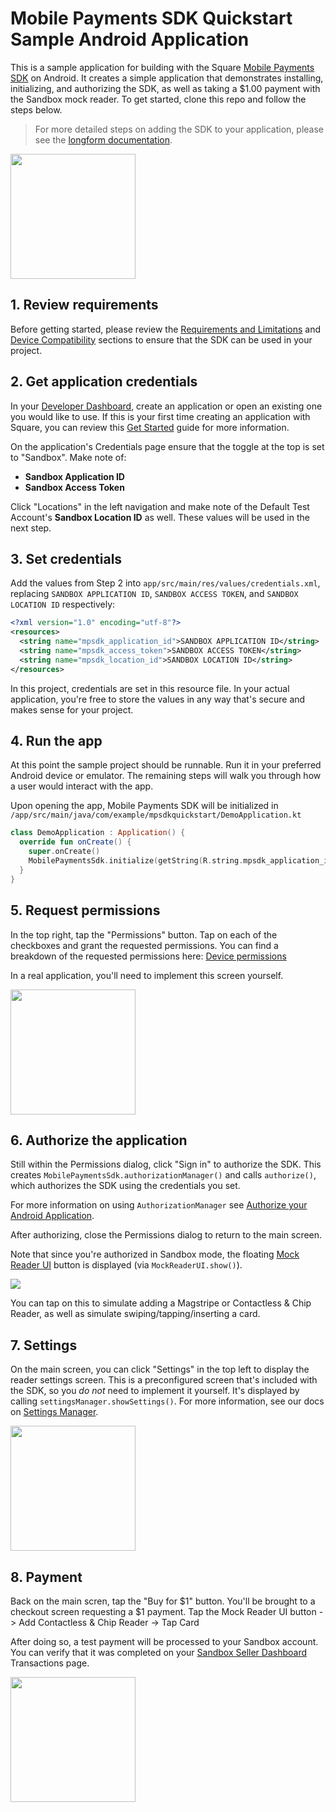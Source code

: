 # Mobile Payments SDK Quickstart Sample Android Application

This is a sample application for building with the Square [Mobile Payments SDK](https://developer.squareup.com/docs/mobile-payments-sdk) on Android. It creates a simple application that demonstrates installing, initializing, and authorizing the SDK, as well as taking a $1.00 payment with the Sandbox mock reader. To get started, clone this repo and follow the steps below.

> For more detailed steps on adding the SDK to your application, please see the [longform documentation](https://developer.squareup.com/docs/mobile-payments-sdk/android).

<img src="./images/main_screen.png" width=200>

## 1. Review requirements
Before getting started, please review the [Requirements and Limitations](https://developer.squareup.com/docs/mobile-payments-sdk/android#requirements-and-limitations) and [Device Compatibility](https://developer.squareup.com/docs/mobile-payments-sdk/android#device-permissions) sections to ensure that the SDK can be used in your project.

## 2. Get application credentials
In your [Developer Dashboard](https://developer.squareup.com/apps), create an application or open an existing one you would like to use. If this is your first time creating an application with Square, you can review this [Get Started](https://developer.squareup.com/docs/square-get-started) guide for more information.

On the application's Credentials page ensure that the toggle at the top is set to "Sandbox". Make note of:
* **Sandbox Application ID**
* **Sandbox Access Token**

Click "Locations" in the left navigation and make note of the Default Test Account's **Sandbox Location ID** as well. These values will be used in the next step.

## 3. Set credentials
Add the values from Step 2 into `app/src/main/res/values/credentials.xml`, replacing `SANDBOX APPLICATION ID`, `SANDBOX ACCESS TOKEN`, and `SANDBOX LOCATION ID` respectively:

```xml
<?xml version="1.0" encoding="utf-8"?>
<resources>
  <string name="mpsdk_application_id">SANDBOX APPLICATION ID</string>
  <string name="mpsdk_access_token">SANDBOX ACCESS TOKEN</string>
  <string name="mpsdk_location_id">SANDBOX LOCATION ID</string>
</resources>
```

In this project, credentials are set in this resource file. In your actual application, you're free to store the values in any way that's secure and makes sense for your project.

## 4. Run the app
At this point the sample project should be runnable. Run it in your preferred Android device or emulator. The remaining steps will walk you through how a user would interact with the app.

Upon opening the app, Mobile Payments SDK will be initialized in `/app/src/main/java/com/example/mpsdkquickstart/DemoApplication.kt`

```kt
class DemoApplication : Application() {
  override fun onCreate() {
    super.onCreate()
    MobilePaymentsSdk.initialize(getString(R.string.mpsdk_application_id), this)
  }
}
```

## 5. Request permissions
In the top right, tap the "Permissions" button. Tap on each of the checkboxes and grant the requested permissions. You can find a breakdown of the requested permissions here: [Device permissions](https://developer.squareup.com/docs/mobile-payments-sdk/android#device-permissions)

In a real application, you'll need to implement this screen yourself.

<img src="./images/permissions_screen.png" width=200>

## 6. Authorize the application
Still within the Permissions dialog, click "Sign in" to authorize the SDK. This creates `MobilePaymentsSdk.authorizationManager()` and calls `authorize()`, which authorizes the SDK using the credentials you set.

For more information on using `AuthorizationManager` see [Authorize your Android Application](https://developer.squareup.com/docs/mobile-payments-sdk/android/configure-authorize).

After authorizing, close the Permissions dialog to return to the main screen.

Note that since you're authorized in Sandbox mode, the floating [Mock Reader UI](https://developer.squareup.com/docs/mobile-payments-sdk/android#4-test-with-mock-readers-in-the-square-sandbox) button is displayed (via `MockReaderUI.show()`).

<img src="./images/mock_reader_button.webp">

You can tap on this to simulate adding a Magstripe or Contactless & Chip Reader, as well as simulate swiping/tapping/inserting a card.

## 7. Settings
On the main screen, you can click "Settings" in the top left to display the reader settings screen. This is a preconfigured screen that's included with the SDK, so you *do not* need to implement it yourself. It's displayed by calling `settingsManager.showSettings()`. For more information, see our docs on [Settings Manager](https://developer.squareup.com/docs/mobile-payments-sdk/android/pair-manage-readers#settings-manager).

<img src="./images/settings_screen.png" width=200>

## 8. Payment
Back on the main scren, tap the "Buy for $1" button. You'll be brought to a checkout screen requesting a $1 payment. Tap the Mock Reader UI button -> Add Contactless & Chip Reader -> Tap Card

After doing so, a test payment will be processed to your Sandbox account. You can verify that it was completed on your [Sandbox Seller Dashboard](https://developer.squareup.com/docs/devtools/sandbox/overview) Transactions page.

<img src="./images/payment_screen.png" width=200>